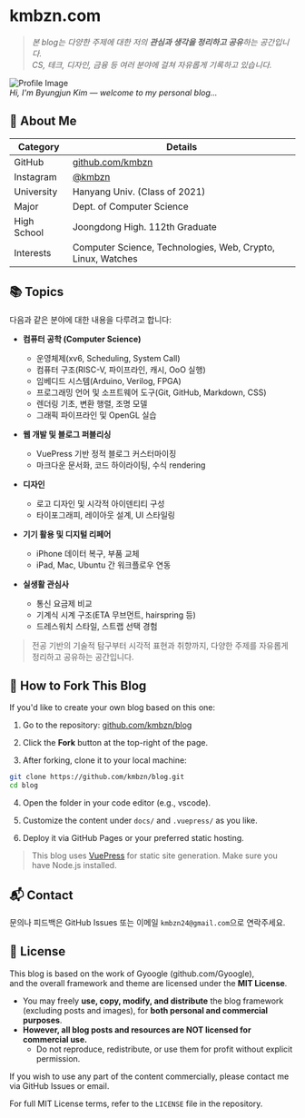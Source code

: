 # kmbzn.com

> *본 blog는 다양한 주제에 대한 저의 **관심과 생각을 정리하고 공유**하는 공간입니다.*  
> *CS, 테크, 디자인, 금융 등 여러 분야에 걸쳐 자유롭게 기록하고 있습니다.*

![Profile Image](https://kmbzn.com/images/profile.jpg)  
*Hi, I'm Byungjun Kim — welcome to my personal blog...*

## 👤 About Me

| Category     | Details                                                              |
|--------------|----------------------------------------------------------------------|
| GitHub       | [github.com/kmbzn](https://github.com/kmbzn)                         |
| Instagram    | [@kmbzn](https://instagram.com/kmbzn)                                |
| University   | Hanyang Univ. (Class of 2021)                                        |
| Major        | Dept. of Computer Science                                            |
| High School  | Joongdong High. 112th Graduate                                       |
| Interests    | Computer Science, Technologies, Web, Crypto, Linux, Watches          |

## 📚 Topics

다음과 같은 분야에 대한 내용을 다루려고 합니다:

- **컴퓨터 공학 (Computer Science)**
  - 운영체제(xv6, Scheduling, System Call)
  - 컴퓨터 구조(RISC-V, 파이프라인, 캐시, OoO 실행)
  - 임베디드 시스템(Arduino, Verilog, FPGA)
  - 프로그래밍 언어 및 소프트웨어 도구(Git, GitHub, Markdown, CSS)
  - 렌더링 기초, 변환 행렬, 조명 모델
  - 그래픽 파이프라인 및 OpenGL 실습

- **웹 개발 및 블로그 퍼블리싱**
  - VuePress 기반 정적 블로그 커스터마이징
  - 마크다운 문서화, 코드 하이라이팅, 수식 rendering

- **디자인**
  - 로고 디자인 및 시각적 아이덴티티 구성
  - 타이포그래피, 레이아웃 설계, UI 스타일링

- **기기 활용 및 디지털 리페어**
  - iPhone 데이터 복구, 부품 교체
  - iPad, Mac, Ubuntu 간 워크플로우 연동

- **실생활 관심사**
  - 통신 요금제 비교
  - 기계식 시계 구조(ETA 무브먼트, hairspring 등)
  - 드레스워치 스타일, 스트랩 선택 경험

> 전공 기반의 기술적 탐구부터 시각적 표현과 취향까지, 다양한 주제를 자유롭게 정리하고 공유하는 공간입니다.

## 🍴 How to Fork This Blog

If you'd like to create your own blog based on this one:

1. Go to the repository: [github.com/kmbzn/blog](https://github.com/kmbzn/blog)

2. Click the **Fork** button at the top-right of the page.

3. After forking, clone it to your local machine:

  ```sh
  git clone https://github.com/kmbzn/blog.git
  cd blog
  ```

4. Open the folder in your code editor (e.g., vscode).

5. Customize the content under `docs/` and `.vuepress/` as you like.

6. Deploy it via GitHub Pages or your preferred static hosting.

> This blog uses [VuePress](https://vuepress.vuejs.org/) for static site generation. Make sure you have Node.js installed.


## 📬 Contact

문의나 피드백은 GitHub Issues 또는 이메일 `kmbzn24@gmail.com`으로 연락주세요.

## 📝 License

This blog is based on the work of Gyoogle (github.com/Gyoogle),  
and the overall framework and theme are licensed under the **MIT License**.

- You may freely **use, copy, modify, and distribute** the blog framework (excluding posts and images), for **both personal and commercial purposes**.
- **However, all blog posts and resources are NOT licensed for commercial use.**  
  - Do not reproduce, redistribute, or use them for profit without explicit permission.

If you wish to use any part of the content commercially, please contact me via GitHub Issues or email.

For full MIT License terms, refer to the `LICENSE` file in the repository.

<Home/>